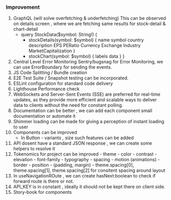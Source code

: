 ### Improvement

1. GraphQL (will solve overfetching & underfetching)
    This can be observed on details screen , where we are fetching same results
    for stock-detail & chart-detail
    - query StockData($symbol: String!) {
       - stockDetails(symbol: $symbol) {
            name
            symbol
            country
            description
            EPS
            PERatio
            Currency
            Exchange
            Industry
            MarketCapitalization
        }
       - stockChart(symbol: $symbol) {
            labels
            data
        }
    }
2. Central Level Error Monitoring
    Sentry/bugsnag for Error Monitoring, we can use ErrorBoundary for sending the events.
3. JS Code Splitting / Bundle creation
4. E2E Test Suite / Snapshot testing can be incorporated.
5. ESLint configuration for standard code delivery
6. Lighthouse Performance check
7. WebSockets and Server-Sent Events (SSE) are preferred for real-time updates, as they provide more efficient and scalable ways to deliver data to clients without the need for constant polling.
8. Documentation can be better , we can add each component small documentation or automate it
9. Shimmer loading can be made for giving a perception of instant loading to user
11. Components can be improved
    - In Button - variants , size such features can be added
12. API dosent have a standard JSON response , we can create some helpers to resolve it 
14. Tokenomics for project can be improved
        - theme
            - color
            - contrast
            - elevation
            - font-family
            - typography
            - spacing
            - motion (animations)
            - border
            - position - (padding, margin) - theme.spacing[0], theme.spacing[1], theme.spacing[2] for   consitent spacing around layout
15. In useNavigationROute , we can create hasNext:boolean to check if forward route is there or not.
16. API_KEY is in constant , ideally it should not be kept there on client side.
17. Story-book for components